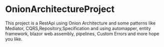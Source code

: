# OnionArchitectureProject

This project is a RestApi using Onion Architecture and some patterns like Mediator, CQRS,Repository,Specification and using automapper, entity framework, blazor web assembly, pipelines, Custom Errors and more hope you like. 